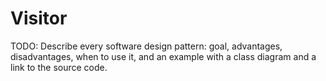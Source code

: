 # Visitor

TODO: Describe every software design pattern: goal, advantages, disadvantages, when to use it, and an example with a class diagram and a link to the source code.
